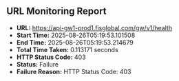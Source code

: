 ## URL Monitoring Report

- **URL:** https://api-gw1-prod1.fisglobal.com/gw/v1/health
- **Start Time:** 2025-08-26T05:19:53.101508
- **End Time:** 2025-08-26T05:19:53.214679
- **Total Time Taken:** 0.113171 seconds
- **HTTP Status Code:** 403
- **Status:** Failure
- **Failure Reason:** HTTP Status Code: 403
